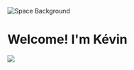 
![Space Background](https://media.giphy.com/media/9bTjZrytydVRK/source.gif?cid=ecf05e47vsqoccca86e38q5q7ilbt21k2w6jjd7b5gvgr72k&rid=source.gif&ct=g)
# Welcome! I'm Kévin

[![](https://upload.wikimedia.org/wikipedia/commons/thumb/c/ca/LinkedIn_logo_initials.png/600px-LinkedIn_logo_initials.png)]()
